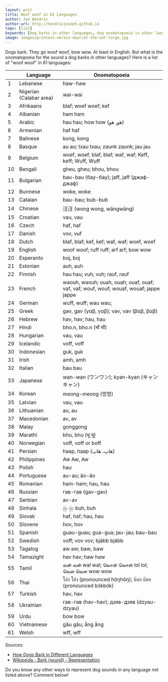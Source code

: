 ```yaml
---
layout: post
title: Woof woof in 61 Languages
author: Joe Hendrix
author-url: http://hendrixjoseph.github.io
tags: [list]
keywords: [dog barks in other languages, dog onomatopoeia in other languages, woof, bark]
image: images/princess-versus-door/at-the-vet-large.jpg
---
```


Dogs bark. They go woof woof, bow wow. At least in English. But what is the onomatopoeia for the sound a dog barks in other languages? Here is a list of "woof woof" in 61 languages:

&nbsp; | Language | Onomatopoeia
--- | --- | ---
1 | Lebanese | haw-haw
2 | Nigerian (Calabar area) | wai-wai
3 | Afrikaans | blaf; woef woef; kef
4 | Albanian | ham ham
5 | Arabic | hau hau; how how (هو, هو)
6 | Armenian | haf haf
7 | Balinese | kong, kong
8 | Basque | au au; txau txau; zaunk zaunk; jau jau
9 | Belgium | woef, woef; blaf, blaf; waf, waf; Keff, keff; Wuff, Wuff
10 | Bengali | gheu, gheu; bhou, bhou
11 | Bulgarian | bau-bau (бау-бау); jaff, jaff (джаф-джаф)
12 | Burmese | woke, woke
13 | Catalan | bau-bau; bub-bub
14 | Chinese | 汪汪 (wong wong, wāngwāng)
15 | Croatian | vau, vau
16 | Czech | haf, haf
17 | Danish | vov, vuf
18 | Dutch | blaf, blaf; kef, kef; waf, waf; woef, woef
19 | English | woof woof; ruff ruff; arf arf; bow wow
20 | Esperanto | boj, boj
21 | Estonian | auh, auh
22 | Finnish | hau hau; vuh, vuh; rauf, rauf
23 | French | waouh, waouh; ouah, ouah; ouaf, ouaf; vaf, vaf; wouf, wouf; wouaf, wouaf; jappe jappe
24 | German | wuff, wuff; wau wau;
25 | Greek | gav, gav (γαβ, γαβ); vav, vav (βαβ, βαβ)
26 | Hebrew | hav, hav; hau, hau
27 | Hindi | bho.n, bho.n (भों भों)
28 | Hungarian | vau, vau
29 | Icelandic | voff, voff
30 | Indonesian | guk, guk
31 | Irish | amh, amh
32 | Italian | bau bau
33 | Japanese | wan-wan (ワンワン); kyan-kyan (キャンキャン)
34 | Korean | meong-meong (멍멍)
35 | Latvian | vau, vau
36 | Lithuanian | au, au
37 | Macedonian | av, av
38 | Malay | gonggong
39 | Marathi | bhu, bhu (भू भू)
40 | Norwegian | voff, voff or boff
41 | Persian | haap, haap (هاپ، هاپ)
42 | Philippines | Aw Aw, Aw
43 | Polish | hau
44 | Portuguese | au-au; ão-ão
45 | Romanian | ham-ham; hau, hau
46 | Russian | гав-гав (gav-gav)
47 | Serbian | av-av
48 | Sinhala | බුඃ බුඃ buh, buh
49 | Slovak | haf, haf; hau, hau
50 | Slovene | hov, hov
51 | Spanish | guau-guau; gua-gua; jau-jau; bau-bau
52 | Swedish | voff; vov vov; bjäbb bjäbb
53 | Tagalog | aw aw; baw, baw
54 | Tamazight | hav hav; haw haw
55 | Tamil | வள் வள்  wal wal; லொள் லொள் lol lol; வௌ வௌ wow wow
56 | Thai | โฮ่ง โฮ่ง (pronounced hôŋhôŋ); บ๊อก บ๊อก (pronounced bɔ́kbɔ́k)
57 | Turkish | hav, hav
58 | Ukrainian | гав-гав (hav-hav); дзяв-дзяв (dzyau-dzyau)
59 | Urdu | bow bow
60 | Vietnamese | gâu gâu; ẳng ẳng
61 | Welsh | wff, wff

Sources:
* [How Dogs Bark in Different Languages](https://www.psychologytoday.com/blog/canine-corner/201211/how-dogs-bark-in-different-languages)
* [Wikipeida - Bark (sound) - Representation](https://en.wikipedia.org/wiki/Bark_(sound)#Representation)

Do you know any other ways to represent dog sounds in any language not listed above? Comment below!

